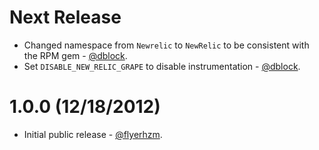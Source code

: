 Next Release
============

* Changed namespace from `Newrelic` to `NewRelic` to be consistent with the RPM gem - [@dblock](https://github.com/dblock).
* Set `DISABLE_NEW_RELIC_GRAPE` to disable instrumentation - [@dblock](https://github.com/dblock).

1.0.0 (12/18/2012)
==================

* Initial public release - [@flyerhzm](https://github.com/flyerhzm).
